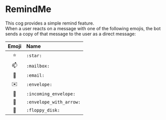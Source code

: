 # RemindMe

This cog provides a simple remind feature. <br>
When a user reacts on a message with one of the following emojis, the bot sends a copy of that message to the user as a direct message:

|Emoji|Name|
|:-:|:-|
|:star:|`:star:`|
|:mailbox:|`:mailbox:`|
|:email:|`:email:`|
|:envelope:|`:envelope:`|
|:incoming_envelope:|`:incoming_envelope:`|
|:envelope_with_arrow:|`:envelope_with_arrow:`|
|:floppy_disk:|`:floppy_disk:`|

